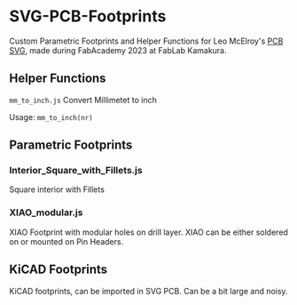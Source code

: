 # SVG-PCB-Footprints

 Custom Parametric Footprints and Helper Functions for Leo McElroy's [PCB SVG](https://leomcelroy.com/svg-pcb/), made during FabAcademy 2023 at FabLab Kamakura.
 
## Helper Functions
`mm_to_inch.js`
Convert Millimetet to inch

Usage: `mm_to_inch(nr)`

## Parametric Footprints


### Interior_Square_with_Fillets.js
Square interior with Fillets

### XIAO_modular.js
XIAO Footprint with modular holes on drill layer. XIAO can be either soldered on or mounted on Pin Headers.

## KiCAD Footprints
KiCAD footprints, can be imported in SVG PCB. Can be a bit large and noisy.
